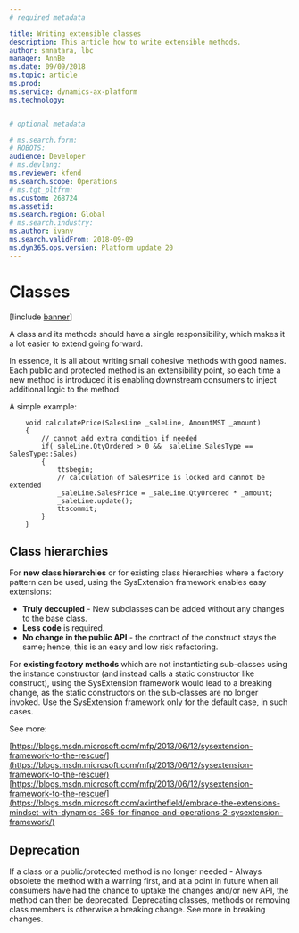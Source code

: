 ```yaml
---
# required metadata

title: Writing extensible classes
description: This article how to write extensible methods.
author: smnatara, lbc
manager: AnnBe
ms.date: 09/09/2018
ms.topic: article
ms.prod: 
ms.service: dynamics-ax-platform
ms.technology: 


# optional metadata

# ms.search.form: 
# ROBOTS: 
audience: Developer
# ms.devlang: 
ms.reviewer: kfend
ms.search.scope: Operations
# ms.tgt_pltfrm: 
ms.custom: 268724
ms.assetid: 
ms.search.region: Global
# ms.search.industry: 
ms.author: ivanv
ms.search.validFrom: 2018-09-09
ms.dyn365.ops.version: Platform update 20
---
```


# Classes

[!include [banner](../includes/banner.md)]

A class and its methods should have a single responsibility, which makes it a lot easier to extend going forward.

In essence, it is all about writing small cohesive methods with good names.  Each public and protected method is an extensibility point, so each time a new method is introduced it is enabling downstream consumers to inject additional logic to the method.  

A simple example:

```
    void calculatePrice(SalesLine _saleLine, AmountMST _amount)
    {
        // cannot add extra condition if needed
        if(_saleLine.QtyOrdered > 0 && _saleLine.SalesType == SalesType::Sales)
        {
            ttsbegin;
            // calculation of SalesPrice is locked and cannot be extended
            _saleLine.SalesPrice = _saleLine.QtyOrdered * _amount;
            _saleLine.update();
            ttscommit;
        }
    }
```

## Class hierarchies

For **new class hierarchies** or for existing class hierarchies where a factory pattern can be used, using the SysExtension framework enables easy extensions:
+ **Truly decoupled** - New subclasses can be added without any changes to the base class. 
+ **Less code** is required.
+ **No change in the public API** - the contract of the construct stays the same; hence, this is an easy and low risk refactoring. 
	
For **existing factory methods** which are not instantiating sub-classes using the instance constructor (and instead calls a static constructor like construct), using the SysExtension framework would lead to a breaking change, as the static constructors on the sub-classes are no longer invoked. Use the SysExtension framework only for the default case, in such cases.
	
See more:

[https://blogs.msdn.microsoft.com/mfp/2013/06/12/sysextension-framework-to-the-rescue/](https://blogs.msdn.microsoft.com/mfp/2013/06/12/sysextension-framework-to-the-rescue/)
[https://blogs.msdn.microsoft.com/mfp/2013/06/12/sysextension-framework-to-the-rescue/](https://blogs.msdn.microsoft.com/axinthefield/embrace-the-extensions-mindset-with-dynamics-365-for-finance-and-operations-2-sysextension-framework/)


## Deprecation

If a class or a public/protected method is no longer needed - Always obsolete the method with a warning first, and at a point in future when all consumers have had the chance to uptake the changes and/or new API, the method can then be deprecated. Deprecating classes, methods or removing class members is otherwise a breaking change. See more in breaking changes. 

